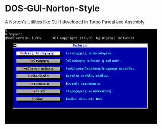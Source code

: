 # DOS-GUI-Norton-Style
A Norton's Utilities like GUI I developed in Turbo Pascal and Assembly


![QSort 1](/images/qsort_000.png)
